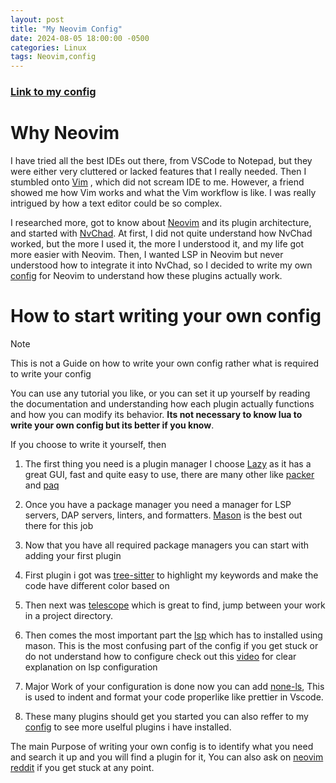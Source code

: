 ```yaml
---
layout: post
title: "My Neovim Config"
date: 2024-08-05 18:00:00 -0500
categories: Linux
tags: Neovim,config
---
```


### [Link to my config](github.com/dk10ws/neovim)

# Why Neovim

I have tried all the best IDEs out there, from VSCode to Notepad, but they were either very cluttered or lacked features that I really needed. Then I stumbled onto [Vim](https://www.vim.org/) , which did not scream IDE to me. However, a friend showed me how Vim works and what the Vim workflow is like. I was really intrigued by how a text editor could be so complex.

I researched more, got to know about [Neovim](https://neovim.io/) and its plugin architecture, and started with [NvChad](https://nvchad.com/). At first, I did not quite understand how NvChad worked, but the more I used it, the more I understood it, and my life got more easier with Neovim. Then, I wanted LSP in Neovim but never understood how to integrate it into NvChad, so I decided to write my own [config](https://github.com/DK10WS/Neovim/) for Neovim to understand how these plugins actually work.

# How to start writing your own config

> [!NOTE]
> This is not a Guide on how to write your own config rather what is required to write your config

You can use any tutorial you like, or you can set it up yourself by reading the documentation and understanding how each plugin actually functions and how you can modify its behavior. **Its not necessary to know lua to write your own config but its better if you know**.

If you choose to write it yourself, then

1. The first thing you need is a plugin manager I choose [Lazy](https://github.com/folke/lazy.nvim) as it has a great GUI, fast and quite easy to use, there are many other like [packer](https://github.com/wbthomason/packer.nvim) and [paq](https://github.com/savq/paq-nvim)

2. Once you have a package manager you need a manager for LSP servers, DAP servers, linters, and formatters. [Mason](https://github.com/williamboman/mason.nvim) is the best out there for this job

3. Now that you have all required package managers you can start with adding your first plugin

4. First plugin i got was [tree-sitter](https://github.com/tree-sitter/tree-sitter) to highlight my keywords and make the code have different color based on

5. Then next was [telescope](https://github.com/nvim-telescope/telescope.nvim) which is great to find, jump between your work in a project directory.

6. Then comes the most important part the [lsp](https://github.com/neovim/nvim-lspconfig) which has to installed using mason. This is the most confusing part of the config if you get stuck or do not understand how to configure check out this [video](https://www.youtube.com/playlist?list=PLsz00TDipIffreIaUNk64KxTIkQaGguqn) for clear explanation on lsp configuration

7. Major Work of your configuration is done now you can add [none-ls](https://github.com/nvimtools/none-ls.nvim), This is used to indent and format your code properlike like prettier in Vscode.

8. These many plugins should get you started you can also reffer to my [config](github.com/dk10ws/neovim) to see more uselful plugins i have installed.

The main Purpose of writing your own config is to identify what you need and search it up and you will find a plugin for it, You can also ask on [neovim reddit](https://www.reddit.com/r/neovim/) if you get stuck at any point.
